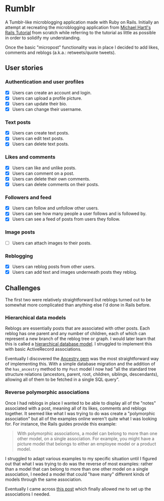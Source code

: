# Rumblr

A Tumblr-like microblogging application made with Ruby on Rails. Initially an attempt at recreating the microblogging application from [Michael Hartl's Rails Tutorial](https://railstutorial.org) from scratch while referring to the tutorial as little as possible in order to solidify my understanding. 

Once the basic "micropost" functionality was in place I decided to add likes, comments and reblogs (a.k.a.: retweets/quote tweets).

## User stories

### Authentication and user profiles

- [x] Users can create an account and login.
- [x] Users can upload a profile picture.
- [x] Users can update their bio.
- [x] Users can change their username.

### Text posts

- [x] Users can create text posts.
- [x] Users can edit text posts.
- [x] Users can delete text posts.

### Likes and comments

- [x] Users can like and unlike posts.
- [x] Users can comment on a post.
- [x] Users can delete their own comments.
- [x] Users can delete comments on their posts.

### Followers and feed

- [x] Users can follow and unfollow other users.
- [x] Users can see how many people a user follows and is followed by.
- [x] Users can see a feed of posts from users they follow.

### Image posts

- [ ] Users can attach images to their posts.

### Reblogging

- [x] Users can reblog posts from other users.
- [x] Users can add text and images underneath posts they reblog.

## Challenges

The first two were relatively straightforward but reblogs turned out to be somewhat more complicated than anything else I'd done in Rails before.

### Hierarchical data models

Reblogs are essentially posts that are associated with other posts. Each reblog has one parent and any number of children, each of which can represent a new branch of the reblog tree or graph. I would later learn that this is called a [hierarchical database model](https://en.wikipedia.org/wiki/Hierarchical_database_model). I struggled to implement this with basic ActiveRecord associations.

Eventually I discovered the [Ancestry gem](https://github.com/stefankroes/ancestry) was the most straightforward way of implementing this. With a simple database migration and the addition of the `has_ancestry` method to my `Post` model I now had "all the standard tree structure relations (ancestors, parent, root, children, siblings, descendants), allowing all of them to be fetched in a single SQL query".

### Reverse polymorphic associations

Once I had reblogs in place I wanted to be able to display all of the "notes" associated with a post, meaning all of its likes, comments and reblogs together. It seemed like what I was trying to do was create a "polymorphic association" but all of the examples online weren't quite what I was looking for. For instance, the Rails guides provide this example:

>With polymorphic associations, a model can belong to more than one other model, on a single association. For example, you might have a picture model that belongs to either an employee model or a product model.

I struggled to adapt various examples to my specific situation until I figured out that what I was trying to do was the reverse of most examples: rather than a model that can belong to more than one other model on a single association, I needed a model that could "have many" different kinds of models through the same association.

Eventually I came across [this post](http://www.99linesofcode.com/polymorphic-associations-in-ruby-on-rails-part-2-reverse-polymorphic-associations/) which finally allowed me to set up the associations I needed.
